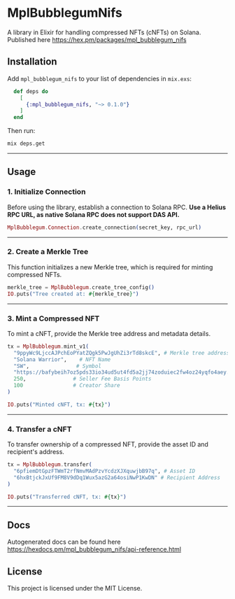 # MplBubblegumNifs

A library in Elixir for handling compressed NFTs (cNFTs) on Solana. Published here <https://hex.pm/packages/mpl_bubblegum_nifs>

## Installation

Add `mpl_bubblegum_nifs` to your list of dependencies in `mix.exs`:

```elixir
  def deps do
    [
      {:mpl_bubblegum_nifs, "~> 0.1.0"}
    ]
  end
```

Then run:

```sh
mix deps.get
```

---

## Usage

### 1. Initialize Connection
Before using the library, establish a connection to Solana RPC. **Use a Helius RPC URL, as native Solana RPC does not support DAS API.**

```elixir
MplBubblegum.Connection.create_connection(secret_key, rpc_url)
```

---

### 2. Create a Merkle Tree
This function initializes a new Merkle tree, which is required for minting compressed NFTs.

```elixir
merkle_tree = MplBubblegum.create_tree_config()
IO.puts("Tree created at: #{merkle_tree}")
```

---

### 3. Mint a Compressed NFT
To mint a cNFT, provide the Merkle tree address and metadata details.

```elixir
tx = MplBubblegum.mint_v1(
  "9ppyWc9LjccAJPchEoPYatZQgk5PwJgUhZi3rTd8skcE", # Merkle tree address
  "Solana Warrior",    # NFT Name
  "SW",               # Symbol
  "https://bafybeih7oz5pds33io34ud5ut4fd5a2jj74zoduiec2fw4oz24yqfo4aey.ipfs.w3s.link/1034.json", # Metadata URI
  250,               # Seller Fee Basis Points
  100                # Creator Share
)

IO.puts("Minted cNFT, tx: #{tx}")
```

---

### 4. Transfer a cNFT
To transfer ownership of a compressed NFT, provide the asset ID and recipient's address.

```elixir
tx = MplBubblegum.transfer(
  "6pfiemDtGpzFTWmT2rfNmvMAdPzvYcdzXJXquwjbB97q", # Asset ID
  "6hxBtjckJxUf9FM8V9dDq1Wux5azG2a64osiNwP1KwDN" # Recipient Address
)

IO.puts("Transferred cNFT, tx: #{tx}")
```

---

## Docs
Autogenerated docs can be found here <https://hexdocs.pm/mpl_bubblegum_nifs/api-reference.html>

## License

This project is licensed under the MIT License.

